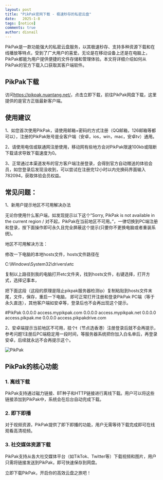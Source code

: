 ```yaml
---
layout: post
title: "PikPak官网下载 - 极速秒存的私密云盘"
date:   2025-1-8
tags: [notice]
comments: true
author: disnail
---
```


PikPak是一款功能强大的私密云盘服务，以其极速秒存、支持多种资源下载和在线播放等特点，受到了广大用户的喜爱。无论是在移动设备上还是在电脑上，PikPak都能为用户提供便捷的文件存储和管理体验。本文将详细介绍如何从PikPak的官方下载入口获取其客户端软件。

## PikPak下载

访问<https://pikpak.nuantang.net/>，点击立即下载，前往PikPak网盘下载，这里提供的是官方正版最新客户端。

## 使用建议
 
1、如您首次使用PikPak，请使用邮箱+密码的方式注册（QQ邮箱，126邮箱等都可以），注册的PikPak账号是全客户端（安卓，ios，win，mac，安卓tv）通用。
 
2、请使用电信或联通网注册使用，移动网有些地方会对PikPak限速100kb或阻断下载请求导致下载速度为0。
 
3、正常通过本渠道发布的官方客户端注册登录，会得到官方自动赠送的体验会员，如您登录后发现没收到，可以尝试在注册完12小时以内兑换码界面输入 782094，获取体验会员权益。
 
## 常见问题：
 
1、新用户提示地区不可用解决办法
 
无论你使用什么客户端，如发现提示以下这个“Sorry, PikPak is not available in the current region / 对不起，PikPak在当前地区不可用。”，一律切换到PC端注册和登录，按下面操作即可永久且完全屏蔽这个提示(只要你不更换电脑或者重装系统)。
 
地区不可用解决方法：
 
修改一下电脑的本地hosts文件，hosts文件路径在
 
C:\Windows\System32\drivers\etc
 
复制以上路径到我的电脑打开etc文件夹，找到hosts文件，右键选择，打开方式，选择记事本，
 
把下面这段（这段的原理是阻止pikpak服务器检测ip）复制粘贴到hosts文件末尾，文件，保存，重启一下电脑，
即可正常打开注册和登录PikPak PC端（等于永久直连），其他客户端如安卓等，登录后也不会再出现这个提示。

#PikPak
0.0.0.0 access.mypikpak.com
0.0.0.0 access.mypikpak.net
0.0.0.0 access.pikpak.me
0.0.0.0 access.pikpakdrive.com
 
2、安卓端提示当前地区不可用，挂个t（节点选香港）注册登录后就不会再提示，参考问题1注册后PC端稳定用一段时间，等服务器系统把你加入白名单后，再登录安卓，后续就永远不会再提示这个。

![PikPak](https://s0.wp.com/mshots/v1/https://mypikpak.com/zh-CN "PikPak")

## PikPak的核心功能

### 1. 离线下载

PikPak支持通过磁力链接、BT种子和HTTP链接进行离线下载。用户可以将这些链接添加到PikPak中，系统会在后台自动完成下载。

### 2. 即下即播

对于视频资源，PikPak提供了即下即播的功能，用户无需等待下载完成即可在线观看高清视频。

### 3. 社交媒体资源下载

PikPak支持从各大社交媒体平台（如TikTok、Twitter等）下载视频和图片，用户只需将链接发送到PikPak，即可快速保存到网盘。

立即下载PikPak，开启你的高效云盘之旅吧！
